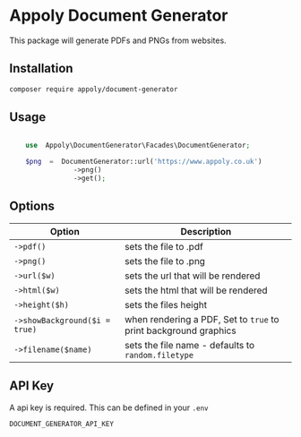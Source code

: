 # Appoly Document Generator

This package will generate PDFs and PNGs from websites.

## Installation

```bash
composer require appoly/document-generator

```

## Usage

```php

	use  Appoly\DocumentGenerator\Facades\DocumentGenerator;

	$png  =  DocumentGenerator::url('https://www.appoly.co.uk')
				->png()
				->get();

```

## Options

| Option                        | Description                                                      |
| ----------------------------- | ---------------------------------------------------------------- |
| `->pdf()`                     | sets the file to .pdf                                            |
| `->png()`                     | sets the file to .png                                            |
| `->url($w)`                   | sets the url that will be rendered                               |
| `->html($w)`                  | sets the html that will be rendered                              |
| `->height($h)`                | sets the files height                                            |
| `->showBackground($i = true)` | when rendering a PDF, Set to `true` to print background graphics |
| `->filename($name)`           | sets the file name - defaults to `random.filetype`               |

## API Key

A api key is required. This can be defined in your `.env`

`DOCUMENT_GENERATOR_API_KEY`
